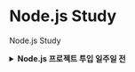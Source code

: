 # Node.js Study

Node.js Study

<details>

<summary><b>Node.js 프로젝트 투입 일주일 전</b></summary>

> - [x] Ch 01. Node.js

> - [x] Ch 02. 개발환경 구성

> - [x] Ch 03. 서버 프로그램을 위한 자바스크립트

> - [x] Ch 04. Node.js 시작하기

> - [ ] Ch 05. Node.js 내장 모듈과 객체

> - [x] [Ch 06. json-server 이용하기](https://github.com/ding-co/node-js-study/tree/main/code/ch06/json-server)

> - [ ] Ch 07. Express로 웹 서버 구축하기

> - [ ] Ch 08. 데이터베이스 사용하기

> - [ ] Ch 09. 애플리케이션 운영과 고성능 웹을 위한 Node.js

> - [ ] Ch 10. Node.js 미니 프로젝트: 제품 판매 웹앱 구현

</details>
